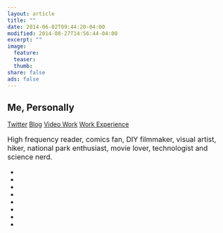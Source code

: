 ```yaml
---
layout: article
title: ""
date: 2014-06-02T09:44:20-04:00
modified: 2014-08-27T14:56:44-04:00
excerpt: ""
image:
  feature:
  teaser:
  thumb:
share: false
ads: false
---
```


## Me, Personally
<div class="inline-btn">
  <a class="btn-social twitter" href="https://twitter.com/danieltimed" target="_blank"><i class="fa fa-twitter" aria-hidden="true"></i> Twitter</a>
  <a class="btn-social tumblr" href="http://graphicpile.tumblr.com/" target="_blank"><i class="fa fa-tumblr" aria-hidden="true"></i> Blog</a>
  <a class="btn-social vimeo"  href="https://vimeo.com/dtimek" target="_blank"><i class="fa fa-vimeo-square" aria-hidden="true"></i>  Video Work</a>
   <a class="btn-social linkedin"  href="www.linkedin.com/in/danieltimek" target="_blank"><i class="fa fa-vimeo-linkedin" aria-hidden="true"></i>  Work Experience</a>
</div><!-- /.share-this -->

<p style="font-size: 16px;">High frequency reader, comics fan, DIY filmmaker, visual artist, hiker, national park enthusiast, movie lover, technologist and science nerd.</p>

<ul class="th-grid">
  <li>
    <a href="#"><img src="../../images/book-about.jpg" alt=""></a>
  </li>
  <li>
    <a href="#"><img src="../../images/comics-about.jpg" alt=""></a>
  </li>
  <li>
    <a href="#"><img src="../../images/dolly-about.jpg" alt=""></a>
  </li>
  <li>
    <a href="#"><img src="../../images/drawing-about.jpg" alt=""></a>
  </li>
  <li>
    <a href="#"><img src="../../images/hiking-about.jpg" alt=""></a>
  </li>
  <li>
    <a href="#"><img src="../../images/movies-about.jpg" alt=""></a>
  </li>
  <li>
    <a href="#"><img src="../../images/pc-about.jpg" alt=""></a>
  </li>
  <li>
    <a href="#"><img src="../../images/solar-about.jpg" alt=""></a>
  </li>
</ul>


